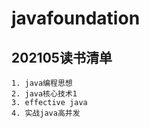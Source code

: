 # javafoundation 
## 202105读书清单
    1. java编程思想
    2. java核心技术1
    3. effective java 
    4. 实战java高并发

